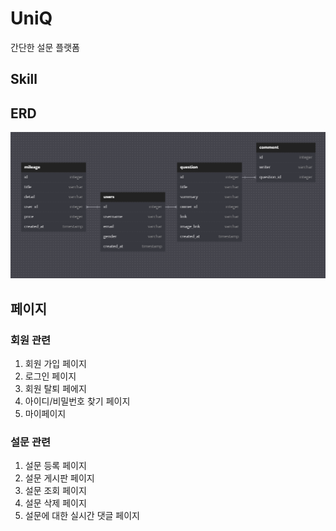 # UniQ
간단한 설문 플랫폼

## Skill


## ERD
![ERD](image.png)

## 페이지
### 회원 관련
1. 회원 가입 페이지
2. 로그인 페이지
3. 회원 탈퇴 페에지
4. 아이디/비밀번호 찾기 페이지
5. 마이페이지

### 설문 관련
1. 설문 등록 페이지
2. 설문 게시판 페이지
3. 설문 조회 페이지
4. 설문 삭제 페이지
5. 설문에 대한 실시간 댓글 페이지